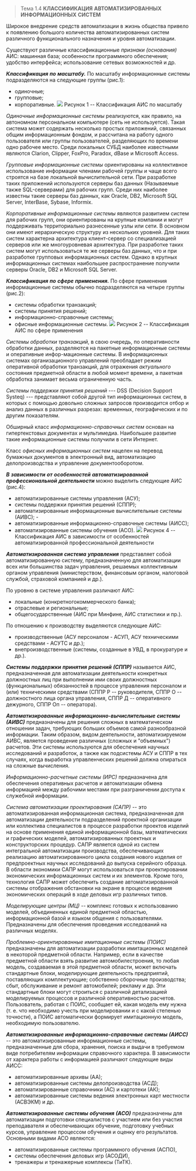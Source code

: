 > Тема 1.4 **КЛАССИФИКАЦИЯ** **АВТОМАТИЗИРОВАННЫХ** **ИНФОРМАЦИОННЫХ** **СИСТЕМ**

Широкое внедрение средств автоматизации в жизнь общества привело к появлению большого количества автоматизированных систем различного функционального назначения и уровня автоматизации.

Существуют различные классификационные *признаки* *(основания)* АИС: машинная база; особенности программного обеспечения; удобство интерфейса; использование сетевых возможностей и др.

***Классификация*** ***по*** ***масштабу.*** По масштабу информационные системы подразделяются на следующие группы (рис.1):
- одиночные;
- групповые;
- корпоративные.
![](/1.4.1.png)
Рисунок 1 -- Классификация АИС по масштабу

*Одиночные* *информационные* *системы* реализуются, как правило, на автономном персональном компьютере (сеть не используется). Такая система может содержать несколько простых приложений, связанных общим информационным фондом, и рассчитана на работу одного пользователя или группы пользователей, разделяющих по времени одно рабочее место. Среди локальных СУБД наиболее известными являются Clarion, Clipper, FoxPro, Paradox, dBase и Microsoft Access.

*Групповые* *информационные* *системы* ориентированы на коллективное использование информации членами рабочей группы и чаще всего строятся на базе локальной вычислительной сети. При разработке таких приложений используются серверы баз данных (Называемые также SQL-серверами) для рабочих групп. Среди них наиболее известны такие серверы баз данных, как Oracle, DB2, Microsoft SQL Server, InterBase, Sybase, Informix.

*Корпоративные* *информационные* *системы* являются развитием систем для рабочих групп, они ориентированы на крупные компании и могут поддерживать территориально разнесенные узлы или сети. В основном они имеют иерархическую структуру из нескольких уровней. Для таких систем характерна архитектура клиент-сервер со специализацией серверов или же многоуровневая архитектура. При разработке таких систем могут использоваться те же серверы баз данных, что и при разработке групповых информационных систем. Однако в крупных информационных системах наибольшее распространение получили серверы Oracle, DB2 и Microsoft SQL Server.

***Классификация*** ***по*** ***сфере*** ***применения.*** По сфере применения информационные системы обычно подразделяются на четыре группы (рис.2):
- системы обработки транзакций;
- системы принятия решений;
- информационно-справочные системы;
- офисные информационные системы.
![](/1.4.2.png)
Рисунок 2 -- Классификация АИС по сфере применения

*Системы* *обработки* *транзакций*, в свою очередь, по оперативности обработки данных, разделяются на пакетные информационные системы и оперативные инфор-мационные системы. В информационных системах организационного управлений преобладает режим оперативной обработки транзакций, для отражения *актуального* состояния предметной области в любой момент времени, а пакетная обработка занимает весьма ограниченную часть.

*Системы* *поддержки* *принятия* *решений* *---* DSS (Decision Support Systeq) --- представляют собой другой тип информационных систем, в которых с помощью довольно сложных запросов производится отбор и анализ данных в различных разрезах: временных, географических и по другим показателям.

Обширный класс *информационно-справочных* *систем* основан на гипертекстовых документах и мультимедиа. Наибольшее развитие такие информационные системы получили в сети Интернет.

Класс *офисных* *информационных* *систем* нацелен на перевод бумажных документов в электронный вид, автоматизацию делопроизводства и управление документооборотом.

***В*** ***зависимости*** ***от*** ***особенностей*** ***автоматизированной*** ***профессиональной*** ***деятельности*** можно выделить следующие АИС (рис.4):
- автоматизированные системы управления (АСУ); 
- системы поддержки принятия решений (СППР);
- автоматизированные информационные вычислительные системы (АИВС); -
- автоматизированные информационно-справочные системы (АИСС);
- автоматизированные системы обучения (АСО).
![](/1.4.3.png)
Рисунок 4 -- Классификация АИС в зависимости от особенностей автоматизированной профессиональной деятельности

***Автоматизированная*** ***система*** ***управления*** представляет собой автоматизированную систему, предназначенную для автоматизации всех или большинства задач управления, решаемых коллективным органом управления (министерством, финансовым органом, налоговой службой, страховой компанией и др.).

 По уровню в системе управления различают АИС: 
- локальные (конкретногокоммерческого банка);
- отраслевые и региональные;
- общегосударственные (АИС при Минфине, АИС статистики и пр.). 

 По отношению к производству выделяются следующие АИС:
- производственные (АСУ персоналом - АСУП, АСУ техническими средствами - АСУТС и др.);
- внепроизводственные (системы, созданные в УВД, в прокуратуре и др.). 

***Системы*** ***поддержки*** ***принятия*** ***решений*** ***(СППР)*** называется АИС, предназначенная для автоматизации деятельности конкретных должностных лиц при выполнении ими своих должностных (функциональных) обязанностей в процессе управления персоналом и (или) техническими средствами (СППР Р -- руководителя, СППР О -- должностного лица органа управления, СППР Д -- оперативного дежурного, СППР Оп -- оператора).

***Автоматизированные*** ***информационно-вычислительные*** ***системы*** ***(АИВС)*** предназначены для решения сложных в математическом отношении задач, требующих больших объемов самой разнообразной информации. Таким образом, видом деятельности, автоматизируемом АИВС, является проведение различных (сложных и \"объемных\") расчетов. Эти системы используются для обеспечения научных исследований и разработок, а также как подсистемы АСУ и СППР в тех случаях, когда выработка управленческих решений должна опираться на сложные вычисления.

*Информационно-расчетные* *системы* *(ИРС)* предназначена для обеспечения оперативных расчетов и автоматизации обмена информацией между рабочими местами при разграничении доступа к служебной информации.

*Система* *автоматизации* *проектирования* *(САПР)* -- это автоматизированная информационная система, предназначенная для автоматизации деятельности подразделений проектной организации или коллектива специалистов в процессе разработки проектов изделий на основе применения единой информационной базы, математических и графических моделей, автоматизированных проектных и конструкторских процедур. САПР является одной из систем интегральной автоматизации производства, обеспечивающих реализацию автоматизированного цикла создания нового изделия от предпроектных научных исследований до выпуска серийного образца. В области экономики САПР могут использоваться при проектировании экономических информационных систем и их элементов. Кроме того, технология САПР может обеспечить создание автоматизированной системы отображения обстановки на экране в процессе ведения экономических операций в ходе деловых игр различных типов.

*Моделирующие* *центры* *(МЦ)* *--* комплекс готовых к использованию моделей, объединенных единой предметной областью, информационной базой и языком общения с пользователями. Предназначены для обеспечения проведения исследований на различных моделях.

*Проблемно-ориентированные* *имитационные* *системы* *(ПОИС)* предназначены для автоматизации разработки имитационных моделей в некоторой предметной области. Например, если в качестве предметной области взять развитие автомобилестроения, то любая модель, создаваемая в этой предметной области, может включать стандартные блоки, моделирующие деятельность предприятий, поставляющих комплектующие; собственно сборочные производства; сбыт, обслуживание и ремонт автомобилей; рекламу и др. Эти стандартные блоки могут строиться с различной детализацией моделируемых процессов и различной оперативностью расчетов. Пользователь, работая с ПОИС, сообщает ей, какая модель ему нужна (т. е. что необходимо учесть при моделировании и с какой степенью точности), а ПОИС автоматически формирует имитационную модель, необходимую пользователю.

***Автоматизированные*** ***информационно-справочные*** ***системы*** ***(АИСС)*** -- это автоматизированные информационные системы, предназначенные для сбора, хранения, поиска и выдачи в требуемом виде потребителям информации справочного характера. В зависимости от характера работы с информацией различают следующие виды АИСС:
- автоматизированные архивы (АА);
- автоматизированные системы делопроизводства (АСД);
- автоматизированные справочники (АС) и картотеки (АК);
- автоматизированные системы ведения электронных карт местности (АСВЭКМ) и др.

***Автоматизированные*** ***системы*** ***обучения*** ***(АСО)*** предназначены для автоматизации подготовки специалистов с участием или без участия преподавателя и обеспечивающих обучение, подготовку учебных курсов, управление процессом обучения и оценку его результатов. Основными видами АСО являются:
- автоматизированные системы программного обучения (АСПО), 
- системы обеспечения деловых игр (АСОДИ),
- тренажеры и тренажерные комплексы (ТиТК).
